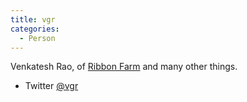 ```yaml
---
title: vgr
categories:
  - Person
---
```


Venkatesh Rao, of [Ribbon Farm](https://www.ribbonfarm.com/) and many other things.

* Twitter [@vgr](https://twitter.com/vgr)